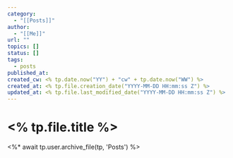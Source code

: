 ```yaml
---
category:
  - "[[Posts]]"
author:
  - "[[Me]]"
url: ""
topics: []
status: []
tags:
  - posts
published_at: 
created_cw: <% tp.date.now("YY") + "cw" + tp.date.now("WW") %>
created_at: <% tp.file.creation_date("YYYY-MM-DD HH:mm:ss Z") %>
updated_at: <% tp.file.last_modified_date("YYYY-MM-DD HH:mm:ss Z") %>
---
```


# <% tp.file.title %>

<%* await tp.user.archive_file(tp, 'Posts') %>